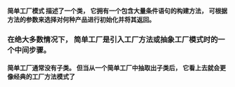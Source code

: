 #### 简单工厂模式 描述了一个类， 它拥有一个包含大量条件语句的构建方法， 可根据方法的参数来选择对何种产品进行初始化并将其返回。
### 在绝大多数情况下， 简单工厂是引入工厂方法或抽象工厂模式时的一个中间步骤。
#### 简单工厂通常没有子类。 但当从一个简单工厂中抽取出子类后， 它看上去就会更像经典的工厂方法模式了